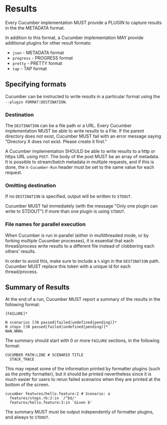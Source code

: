 # Results

Every Cucumber implementation MUST provide a PLUGIN to capture results in the
the METADATA format.

In addition to this format, a Cucumber implementation MAY provide additional plugins
for other result formats:

* `json` - METADATA format
* `progress` - PROGRESS format
* `pretty` - PRETTY format
* `tap` - TAP format

## Specifying formats

Cucumber can be instructed to write results in a particular format using the
`--plugin FORMAT:DESTINATION`.

### Destination

The `DESTINATION` can be a file path or a URL. Every Cucumber implementation
MUST be able to write results to a File. If the parent directory does not
exist, Cucumber MUST fail with an error message saying "Directory X does not
exist. Please create it first."

A Cucumber implementation SHOULD be able to write results to a http or https URL
using `POST`. The body of the post MUST be an array of metadata. It is possible to
stream/batch metadata in multiple requests, and if this is done, the `X-Cucumber-Run`
header must be set to the same value for each request.

### Omitting destination

If no `DESTINATION` is specified, output will be written to `STDOUT`.

Cucumber MUST fail immediately (with the message "Only one plugin can write to
STDOUT") if more than one plugin is using `STDOUT`.

### File names for parallel execution

When Cucumber is run in parallel (either in multithreaded mode, or by forking
multiple Cucumber processes), it is essential that each thread/process write
results to a different file instead of clobbering each others' results.

In order to avoid this, make sure to include a `%` sign in the `DESTINATION`
path. Cucumber MUST replace this token with a unique id for each thread/process.

## Summary of Results

At the end of a run, Cucumber MUST report a summary of the results in the
following format:

```
[FAILURE]*

N scenarios [(N passed|failed|undefined|pending)]*
N steps [(N passed|failed|undefined|pending)]*
NmN.NNNs
```

The summary should start with 0 or more `FAILURE` sections, in the following
format:

```
CUCUMBER PATH:LINE # SCENARIO TITLE
  STACK_TRACE

```

This may repeat some of the information printed by formatter plugins (such as
the pretty formatter), but it should be printed nevertheless since it is much
easier for users to rerun failed scenarios when they are printed at the bottom
of the screen.

```
cucumber features/hello.feature:2 # Scenario: a
  features/steps.rb:2:in `/^b$/'
  features/hello.feature:3:in `Given b'
```

The summary MUST must be output independently of formatter plugins, and always
to `STDOUT`.
